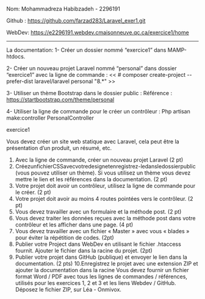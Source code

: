 Nom: Mohammadreza Habibzadeh - 2296191

Github : https://github.com/farzad283/Laravel_exer1.git

WebDev: https://e2296191.webdev.cmaisonneuve.qc.ca/exercice1/home

-------------------------------------------------------------------
La documentation: 
1-	Créer un dossier nommé “exercice1” dans MAMP-htdocs.

2-	Créer un nouveau projet Laravel nommé “personal” dans dossier “exercice1” avec la ligne de commande :
<< # composer create-project --prefer-dist laravel/laravel personal "8.*" >>

3-	Utiliser un thème Bootstrap dans le dossier public :
Référence : https://startbootstrap.com/theme/personal

4-	Utiliser la ligne de commande pour le créer un contrôleur :
Php artisan make:controller PersonalController



exercice1

Vous devez créer un site web statique avec Laravel, cela peut être la présentation d’un produit, un résumé, etc.
1. Avec la ligne de commande, créer un nouveau projet Laravel (2 pt)
2. CréezunfichierCSSavecvotredesignetenregistrez-ledansledossierpublic (vous pouvez utiliser un thème). Si vous utilisez un thème vous devez mettre
le lien et les références dans la documentation. (2 pt)
3. Votre projet doit avoir un contrôleur, utilisez la ligne de commande pour le
créer. (2 pt)
4. Votre projet doit avoir au moins 4 routes pointées vers le contrôleur. (2 pt)
5. Vous devez travailler avec un formulaire et la méthode post. (2 pt)
6. Vous devez traiter les données reçues avec la méthode post dans votre
contrôleur et les afficher dans une page. (4 pt)
7. Vous devez travailler avec un fichier « Master » avec vous « blades » pour
éviter la répétition de codes. (2pt)
8. Publier votre Project dans WebDev en utilisant le fichier .htaccess fournit.
Ajouter le fichier dans la racine du projet. (2pt)
9. Publier votre projet dans GitHub (publique) et envoyer le lien dans la
documentation. (2 pts)
10.Enregistrez le projet avec une extension ZIP et ajouter la documentation dans la racine
Vous devez fournir un fichier format Word / PDF avec tous les lignes de commandes / références, utilisés pour les exercices 1, 2 et 3 et les liens Webdev / GitHub.
Déposez le fichier ZIP, sur Léa - Onmivox.